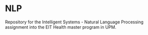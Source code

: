 # NLP
Repository for the Intelligent Systems - Natural Language Processing assignment into the EIT Health master program in UPM.
